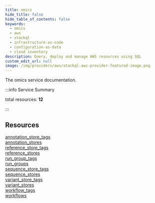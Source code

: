 ```yaml
---
title: omics
hide_title: false
hide_table_of_contents: false
keywords:
  - omics
  - aws
  - stackql
  - infrastructure-as-code
  - configuration-as-data
  - cloud inventory
description: Query, deploy and manage AWS resources using SQL
custom_edit_url: null
image: /img/providers/aws/stackql-aws-provider-featured-image.png
---
```


The omics service documentation.

:::info Service Summary

<div class="row">
<div class="providerDocColumn">
<span>total resources:&nbsp;<b>12</b></span><br />
</div>
</div>

:::

## Resources
<div class="row">
<div class="providerDocColumn">
<a href="/providers/aws/omics/annotation_store_tags/">annotation_store_tags</a><br />
<a href="/providers/aws/omics/annotation_stores/">annotation_stores</a><br />
<a href="/providers/aws/omics/reference_store_tags/">reference_store_tags</a><br />
<a href="/providers/aws/omics/reference_stores/">reference_stores</a><br />
<a href="/providers/aws/omics/run_group_tags/">run_group_tags</a><br />
<a href="/providers/aws/omics/run_groups/">run_groups</a>
</div>
<div class="providerDocColumn">
<a href="/providers/aws/omics/sequence_store_tags/">sequence_store_tags</a><br />
<a href="/providers/aws/omics/sequence_stores/">sequence_stores</a><br />
<a href="/providers/aws/omics/variant_store_tags/">variant_store_tags</a><br />
<a href="/providers/aws/omics/variant_stores/">variant_stores</a><br />
<a href="/providers/aws/omics/workflow_tags/">workflow_tags</a><br />
<a href="/providers/aws/omics/workflows/">workflows</a>
</div>
</div>